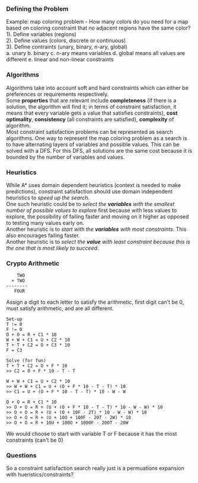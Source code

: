 ### Defining the Problem
Example: map coloring problem - How many colors do you need for a map based on coloring constraint that no adjacent regions have the same color?  
1). Define variables (regions)  
2). Define values (colors, discrete or continuous)  
3). Define contraints (unary, binary, n-ary, global)  
a. unary 
b. binary
c. n-ary means variables
d. global means all values are different
e. linear and non-linear constraints  

### Algorithms
Algorithms take into account soft and hard constraints which can either be preferences or requirements respectively.  
Some **properties** that are relevant include **completeness** (if there is a solution, the algorithm will find it; in terms of constraint satisfaction, it means that every variable gets a value that satisfies constraints), **cost optimality**, **consistency** (all constraints are satisfied), **complexity** of algorithm.  
Most constraint satisfaction problems can be represented as search algorithms. One way to represent the map coloring problem as a search is to have alternating layers of variables and possible values. This can be solved with a DFS. For this DFS, all solutions are the same cost because it is bounded by the number of variables and values.  

### Heuristics
While A* uses domain dependent heuristics (context is needed to make predictions), constraint satisfaction should use domain independent heuristics to *speed up the search*.  
One such heuristic could be to *select the **variables** with the smallest number of possible values to explore* first because with less values to explore, the possibility of failing faster and moving on it higher as opposed to testing many values early on.  
Another heuristic is to *start with the **variables** with most constraints*. This also encourages failing faster.  
Another heuristic is to *select the **value** with least constraint because this is the one that is most likely to succeed*.  

### Crypto Arithmetic
```
    TWO
  + TWO
--------
   FOUR
```
Assign a digit to each letter to satisfy the arithmetic, first digit can't be 0, must satisfy arithmetic, and are all different.  
```
Set-up
T != 0
F != 0
O + O = R + C1 * 10
W + W + C1 = U + C2 * 10
T + T + C2 = O + C3 * 10
F = C3

Solve (for fun)
T + T + C2 = O + F * 10
>> C2 = O + F * 10 - T - T

W + W + C1 = U + C2 * 10
>> W + W + C1 = U + (O + F * 10 - T - T) * 10
>> C1 = U + (O + F * 10 - T - T) * 10 - W - W

O + O = R + C1 * 10
>> O + O = R + (U + (O + F * 10 - T - T) * 10 - W - W) * 10
>> O + O = R + (U + (O + 10F - 2T) * 10 - W - W) * 10
>> O + O = R + (U + 10O + 100F - 20T - 2W) * 10
>> O + O = R + 10U + 100O + 1000F - 200T - 20W
```
We would choose to start with variable T or F because it has the most constraints (can't be 0)

### Questions
So a constraint satisfaction search really just is a permuations expansion with hueristics/constraints?  
